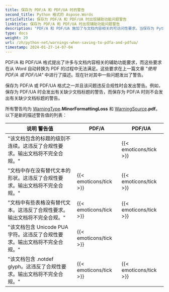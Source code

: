 ```yaml
---
title: 保存为 PDF/A 和 PDF/UA 时的警告
second_title: Python 格式的 Aspose.Words
articleTitle: 保存为 PDF/A 和 PDF/UA 时出现辅助功能问题警告
linktitle: 保存为 PDF/A 和 PDF/UA 时出现辅助功能问题警告
description: "PDF/A 和 PDF/UA 施加了与文档内容相关的可访问性要求。当保存为 Python 中的 PDF/A 或 PDF/UA 且问题违反合规性时，会发出警告。"
type: docs
weight: 29
url: /zh/python-net/warnings-when-saving-to-pdfa-and-pdfua/
timestamp: 2024-01-27-14-07-04
---
```


PDF/A 和 PDF/UA 格式提出了许多与文档内容相关的辅助功能要求，而这些要求在从 Word 自动转换为 PDF 的过程中无法满足。这些要求在上一篇文章 *"使用 PDF/A 或 PDF/UA"* 中进行了描述。现在针对其中一些问题发出了警告。

保存为 PDF/A 或 PDF/UA 格式之一并且该问题违反合规性时会发出警告。例如，保存为 PDF/UA 时会发出有关缺少文档标题的警告，而保存为 PDF/A 时则不会发出有关缺少文档标题的警告。

所有警告均为 [WarningType](https://reference.aspose.com/words/python-net/aspose.words/warningtype/)**.MinorFormattingLoss** 和 [WarningSource](https://reference.aspose.com/words/python-net/aspose.words/warningsource/)**.pdf**。以下是新的描述警告值的列表：

|  说明 警告值 |  PDF/A |  PDF/UA |
|  ------------------------------------------------------------  |  ----------------------  |  ----------------------  |
|  "该文档包含的标题的级别不连续。这违反了合规性要求。输出文档将不完全合规。" |                          |   {{< emoticons/tick >}}  |
|  "文档中存在没有替代文本的形状。这违反了合规性要求。输出文档将不完全合规。" |   {{< emoticons/tick >}}  |   {{< emoticons/tick >}}  |
|  "文档中有些表格没有替代文本。这违反了合规性要求。输出文档将不完全合规。" |   {{< emoticons/tick >}}  |   {{< emoticons/tick >}}  |
|  "该文档包含 Unicode PUA 字符。这违反了合规性要求。输出文档将不完全合规。" |   {{< emoticons/tick >}}  |                          |
|  "该文档包含 .notdef glyph。这违反了合规性要求。输出文档将不完全合规。" |   {{< emoticons/tick >}}  |   {{< emoticons/tick >}}  |
